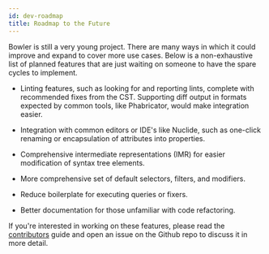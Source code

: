 ```yaml
---
id: dev-roadmap
title: Roadmap to the Future
---
```


Bowler is still a very young project. There are many ways in which it could improve and
expand to cover more use cases.  Below is a non-exhaustive list of planned features
that are just waiting on someone to have the spare cycles to implement.

* Linting features, such as looking for and reporting lints, complete with recommended
  fixes from the CST. Supporting diff output in formats expected by common tools, like
  Phabricator, would make integration easier.

* Integration with common editors or IDE's like Nuclide, such as one-click renaming
  or encapsulation of attributes into properties.

* Comprehensive intermediate representations (IMR) for easier modification of syntax
  tree elements.

* More comprehensive set of default selectors, filters, and modifiers.

* Reduce boilerplate for executing queries or fixers.

* Better documentation for those unfamiliar with code refactoring.

If you're interested in working on these features, please read the [contributors][]
guide and open an issue on the Github repo to discuss it in more detail.

[contributors]: dev-intro
